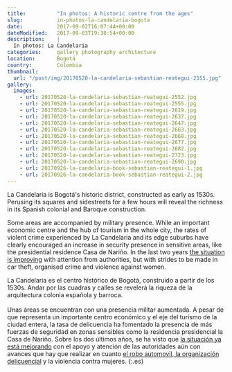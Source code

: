```yaml
---
title:          "In photos: A historic centre from the ages"
slug:           in-photos-la-candelaria-bogota
date:           2017-09-02T16:07:44+00:00
dateModified:   2017-09-03T19:38:54+00:00
description:    |
  In photos: La Candelaria
categories:     gallery photography architecture
location:       Bogotá
country:        Colombia
thumbnail:
  url: "/post/img/20170520-la-candelaria-sebastian-reategui-2555.jpg"
gallery:
  images:
    - url: 20170520-la-candelaria-sebastian-reategui-2552.jpg
    - url: 20170520-la-candelaria-sebastian-reategui-2555.jpg
    - url: 20170520-la-candelaria-sebastian-reategui-2619.jpg
    - url: 20170520-la-candelaria-sebastian-reategui-2637.jpg
    - url: 20170520-la-candelaria-sebastian-reategui-2647.jpg
    - url: 20170520-la-candelaria-sebastian-reategui-2663.jpg
    - url: 20170520-la-candelaria-sebastian-reategui-2668.jpg
    - url: 20170520-la-candelaria-sebastian-reategui-2677.jpg
    - url: 20170520-la-candelaria-sebastian-reategui-2682.jpg
    - url: 20170520-la-candelaria-sebastian-reategui-2723.jpg
    - url: 20170520-la-candelaria-sebastian-reategui-2690.jpg
    - url: 20170926-la-candelaria-book-sebastian-reategui-1.jpg
    - url: 20170926-la-candelaria-book-sebastian-reategui-2.jpg
---
```

La Candelaria is Bogotá's historic district, constructed as early as 1530s. Perusing its squares and sidestreets for a few hours will reveal the richness in its Spanish colonial and Baroque construction.

Some areas are accompanied by military presence. While an important economic centre and the hub of tourism in the whole city, the rates of violent crime experienced by La Candelaria and its edge suburbs have clearly encouraged an increase in security presence in sensitive areas, like the presidential residence Casa de Nariño. In the last two years [the situation is improving](http://www.eltiempo.com/bogota/cifras-de-inseguridad-en-bogota-del-informe-de-calidad-de-vida-bogota-como-vamos-111870) with attention from authorities, but with strides to be made in car theft, organised crime and violence against women.

La Candelaria es el centro histórico de Bogotá, construido a partir de los 1530s. Andar por las cuadras y calles se revelerá la riqueza de la arquitectura colonia española y barroca.
<br><br>
Unas áreas se encuentran con una presencia militar aumentada. A pesar de que representa un importante centro económico y el eje del turismo de la ciudad entera, la tasa de delicuencia ha fomentado la presencia de más fuerzas de seguridad en zonas sensibles como la residencia presidencial la Casa de Nariño. Sobre los dos últimos años, se ha visto que [la situación ya está mejorando](http://www.eltiempo.com/bogota/cifras-de-inseguridad-en-bogota-del-informe-de-calidad-de-vida-bogota-como-vamos-111870) con el apoyo y atención de las autoridades aún con avances que hay que realizar en cuanto [el robo automovil, la organización delicuencial](https://www.elespectador.com/noticias/bogota/bogota-azotada-por-el-robo-de-vehiculos-articulo-688634) y la violencia contra mujeres.
{:.es}
